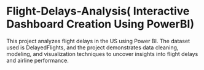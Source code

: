 # Flight-Delays-Analysis( Interactive Dashboard Creation Using PowerBI)
This project analyzes flight delays in the US using Power BI. The dataset used is DelayedFlights, and the project demonstrates data cleaning, modeling, and visualization techniques to uncover insights into flight delays and airline performance.
